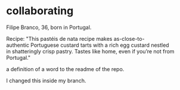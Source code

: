 # collaborating

Filipe Branco, 36, born in Portugal.

Recipe:
"This pastéis de nata recipe makes as-close-to-authentic Portuguese custard tarts with a rich egg custard nestled in shatteringly crisp pastry. Tastes like home, even if you’re not from Portugal."

a definition of a word to the readme of the repo.

I changed this inside my branch.
